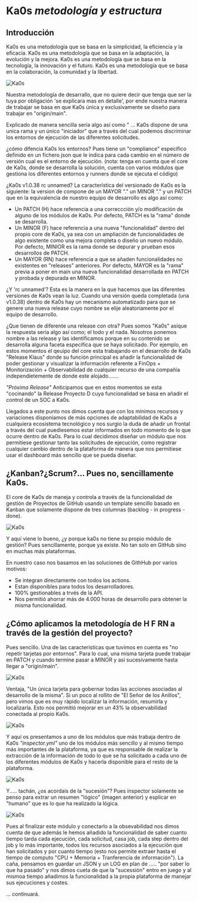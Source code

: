 # Ka0s *metodología y estructura*

## Introducción

Ka0s es una metodología que se basa en la simplicidad, la eficiencia y la eficacia. Ka0s es una metodología que se basa en la adaptación, la evolución y la mejora. Ka0s es una metodología que se basa en la tecnología, la innovación y el futuro. Ka0s es una metodología que se basa en la colaboración, la comunidad y la libertad.

![Ka0s](/core/imgs/kaos-core.jpeg)

Nuestra metodología de desarrallo, que no quiere decir que tenga que ser la tuya por obligación 'se explicara mas en detalle', por ende nuestra manera de trabajar se basa en que Ka0s única y exclusivamente se diseño para trabajar en "origin/main".

Explicado de manera sencilla sería algo así como " ... Ka0s dispone de una unica rama y un único "iniciador" que a través del cual podemos discriminar los entornos de ejecución de las diferentes solicitudes.

¿cómo difencia Ka0s los entornos? Pues tiene un "compliance" específico definido en un fichero json que le indica para cada cambio en el número de versión cual es el entorno de ejecución. (nota: tenga en cuenta que el core de Ka0s, donde se desarrolla la solución, cuenta con varios módulos que gestiona los diferentes entornos y runners donde se ejecuta el código)

¿Ka0s v1.0.38 rc unnamed? La característica del versionado de Ka0s es la siguiente: la version de compone de un MAYOR "." un MINOR "." y un PATCH que en la equivalencia de nuestro equipo de desarrollo es algo así como:

- Un PATCH (H) hace referencia a una correccción y/o modificación de alguno de los módulos de Ka0s. Por defecto, PATCH es la "rama" donde se desarrolla.
- Un MINOR (F) hace referencia a una nueva "funcionalidad" dentro del propio core de Ka0s, ya sea con un ampliación de funcionalidades de algo existente como una mejora completa o diseño un nuevo módulo. Por defecto, MINIOR es la rama donde se depurar y prueban esos desarrollos de PATCH.
- Un MAYOR (RN) hace referencia a que se añaden funcionalidades no existentes en "releases" anteriores. Por defecto, MAYOR es la "rama" previa a poner en main una nueva funcionalidad desarrollada en PATCH y probada y depurada en MINOR.

¿Y 'rc unnamed'? Esta es la manera en la que hacemos que las diferentes versiones de Ka0s vean la luz. Cuando una versión queda completada (una v1.0.38) dentro de Ka0s hay un mecanismo automatizado para que se genere una nueva release cuyo nombre se elije aleatoriamente por el equipo de desarrollo.

¿Que tienen de diferente una release con otra? Pues somos "Ka0s" asique la respuesta sería algo así como; el todo y el nada. Nosotros ponemos nombre a las release y las identificamos porque en su contenido se desarrolla alguna faceta especifica que se haya solicitado. Por ejemplo, en estos momentos el qeuipo del core esta trabajando en el desarrollo de Ka0s "Release Klaus" donde su función principal es añadir la funcionalidad de poder gestionar y visualizar la información referente a FinOps + Monitorización + Observabilidad de cualquier recurso de una compañía independietemente de donde este alojado.......

*"Próxima Release"* Anticipamos que en estos momentos se esta "cocinando" la Release Proyecto D cuya funcionalidad se basa en añadir el control de un SOC a Ka0s.

Llegados a este punto nos dimos cuenta que con los mínimos recursos y variaciones disponiamos de más opciones de adaptabilidad de Ka0s a cualquiera ecosistema tecnológico y nos surgio la duda de añadir un frontal a través del cual puediesemos estar informados en todo momento de lo que ocurre dentro de Ka0s. Para lo cual decidimos diseñar un módulo que nos permitiese gestionar tanto las solicitudes de ejecución, como registrar cualquier cambio dentro de la plataforma de manera que nos permitiese usar el dashboard más sencillo que se pueda diseñar. 

## ¿Kanban?¿Scrum?... Pues no, sencillamente Ka0s.

El core de Ka0s de maneja y controla a través de la funcionalidad de gestión de Proyectos de GitHub usando un template sencillo basado en Kanban que solamente dispone de tres columnas (backlog - in progress - done).

![Ka0s](/core/imgs/ka0s-dashboard.png)

Y aquí viene lo bueno, ¿y porque ka0s no tiene su propio módulo de gestión? Pues sencillamente, porque ya existe. No tan solo en GitHub sino en muchas más plataformas.

En nuestro caso nos basamos en las soluciones de GithHub por varios motivos:

- Se integran directamente con todos los actions.
- Estan disponibles para todos los desarrolladores.
- 100% gestionables a trvés de la API.
- Nos permitió ahorrar más de 4.000 horas de desarrollo para obtener la misma funcionalidad.

## ¿Cómo aplicamos la metodología de H F RN a través de la gestión del proyecto?

Pues sencillo. Una de las características que tuvimos en cuenta es "no repetir tarjetas por entornos". Para lo cual, una misma tarjeta puede trabajar en PATCH y cuando termine pasar a MINOR y así sucesivamente hasta llegar a "origin/main".

![Ka0s](/core/imgs/ka0s-branch.png)

Ventaja, "Un única tarjeta para gobernar todas las acciones asociadas al desarrollo de la misma". Si un poco al rollito de "El Señor de los Anillos", pero vimos que es muy rápido localizar la información, resumirla y localizarla. Esto nos permitió mejorar en un 43% la observabilidad conectada al propio Ka0s.

![Ka0s](/core/imgs/ka0s-info.png)

Y aquí os presentamos a uno de los módulos que más trabaja dentro de Ka0s *"inspector.yml"* uno de los módulos más sencillo y al mismo tiempo más importantes de la plataforma, ya que es responsable de realizar la extracción de la información de todo lo que se ha solicitado a cada uno de los diferentes módulos de Ka0s y hacerla disponible para el resto de la plataforma.

![Ka0s](/core/imgs/ka0s-inspector.png)

Y..... tachán, ¿os acordais de la "sucesión"? Pues inspector solamente se penso para extrar un resumen "lógico" (imagen anterior) y esplicar en "humano" que es lo que ha realizado la lógica.

![Ka0s](/core/imgs/ka0s-inspector-human.png)

Pues al finalizar este módulo y conectarlo a la obsevabilidad nos dimos cuenta de que además le hemos añadido la funcionalidad de saber cuanto tiempo tarda cada ejecución, cada solicitud, casa job, cada step dentro del job y lo más importante, todos los recursos asociados a la ejecución que han solicitados y por cuanto tiempo (esto nos permite extraer hasta el tiempo de computo "CPU + Memoria + Tranferencia de información"). La caña, pensamos en guardar un JSON y un LOG en plan de ..... "por saber lo que ha pasado" y nos dimos cueta de que la "sucessión" entro en juego y al mismoa tiempo añadimos la funcionalidad a la propia plataforma de manejar sus ejecuciones y costes.

... continuará.
